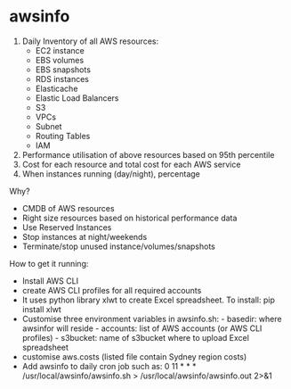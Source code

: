 # awsinfo

1. Daily Inventory of all AWS resources:
    - EC2 instance
    - EBS volumes
    - EBS snapshots
    - RDS instances
    - Elasticache
    - Elastic Load Balancers
    - S3
    - VPCs
    - Subnet
    - Routing Tables
    - IAM
2. Performance utilisation of above resources based on 95th percentile
3. Cost for each resource and total cost for each AWS service
4. When instances running (day/night), percentage


Why?
- CMDB of AWS resources
- Right size resources based on historical performance data 
- Use Reserved Instances
- Stop instances at night/weekends 
- Terminate/stop unused instance/volumes/snapshots

How to get it running:
- Install AWS CLI
- create AWS CLI profiles for all required accounts
- It uses python library xlwt to create Excel spreadsheet. To install: pip install xlwt
- Customise three environment variables in awsinfo.sh:
       - basedir: where awsinfor will reside
       - accounts: list of AWS accounts (or AWS CLI profiles)
       - s3bucket: name of s3bucket where to upload Excel spreadsheet
- customise aws.costs (listed file contain Sydney region costs)
- Add awsinfo to daily cron job such as: 0 11 * * * /usr/local/awsinfo/awsinfo.sh > /usr/local/awsinfo/awsinfo.out 2>&1


